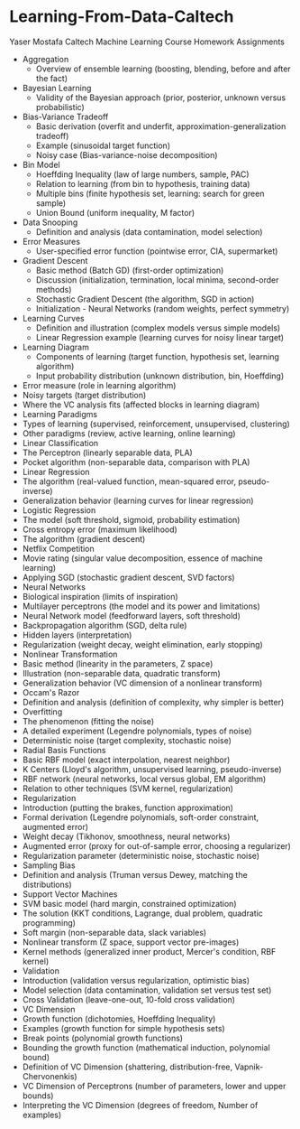 # Learning-From-Data-Caltech
Yaser Mostafa Caltech Machine Learning Course Homework Assignments


* Aggregation
  * Overview of ensemble learning (boosting, blending, before and after the fact)
* Bayesian Learning
  * Validity of the Bayesian approach (prior, posterior, unknown versus probabilistic)
* Bias-Variance Tradeoff
  * Basic derivation (overfit and underfit, approximation-generalization tradeoff)
  * Example (sinusoidal target function)
  * Noisy case (Bias-variance-noise decomposition)
* Bin Model
  * Hoeffding Inequality (law of large numbers, sample, PAC)
  * Relation to learning (from bin to hypothesis, training data)
  * Multiple bins (finite hypothesis set, learning: search for green sample)
  * Union Bound (uniform inequality, M factor)
* Data Snooping
  * Definition and analysis (data contamination, model selection)
* Error Measures
  * User-specified error function (pointwise error, CIA, supermarket)
* Gradient Descent
  * Basic method (Batch GD) (first-order optimization)
  * Discussion (initialization, termination, local minima, second-order methods)
  * Stochastic Gradient Descent (the algorithm, SGD in action)
  * Initialization - Neural Networks (random weights, perfect symmetry)
* Learning Curves
  * Definition and illustration (complex models versus simple models)
  * Linear Regression example (learning curves for noisy linear target)
* Learning Diagram
  * Components of learning (target function, hypothesis set, learning algorithm)
  * Input probability distribution (unknown distribution, bin, Hoeffding)
* Error measure (role in learning algorithm)
 * Noisy targets (target distribution)
 * Where the VC analysis fits (affected blocks in learning diagram)
* Learning Paradigms
 * Types of learning (supervised, reinforcement, unsupervised, clustering)
 * Other paradigms (review, active learning, online learning)
* Linear Classification
 * The Perceptron (linearly separable data, PLA)
 * Pocket algorithm (non-separable data, comparison with PLA)
 * Linear Regression
 * The algorithm (real-valued function, mean-squared error, pseudo-inverse)
 * Generalization behavior (learning curves for linear regression)
* Logistic Regression
 * The model (soft threshold, sigmoid, probability estimation)
 * Cross entropy error (maximum likelihood)
 * The algorithm (gradient descent)
* Netflix Competition
 * Movie rating (singular value decomposition, essence of machine learning)
 * Applying SGD (stochastic gradient descent, SVD factors)
* Neural Networks
 * Biological inspiration (limits of inspiration)
 * Multilayer perceptrons (the model and its power and limitations)
 * Neural Network model (feedforward layers, soft threshold)
 * Backpropagation algorithm (SGD, delta rule)
 * Hidden layers (interpretation)
 * Regularization (weight decay, weight elimination, early stopping)
* Nonlinear Transformation
 * Basic method (linearity in the parameters, Z space)
 * Illustration (non-separable data, quadratic transform)
 * Generalization behavior (VC dimension of a nonlinear transform)
* Occam's Razor
 * Definition and analysis (definition of complexity, why simpler is better)
* Overfitting
 * The phenomenon (fitting the noise)
 * A detailed experiment (Legendre polynomials, types of noise)
 * Deterministic noise (target complexity, stochastic noise)
* Radial Basis Functions
 * Basic RBF model (exact interpolation, nearest neighbor)
 * K Centers (Lloyd's algorithm, unsupervised learning, pseudo-inverse)
 * RBF network (neural networks, local versus global, EM algorithm)
 * Relation to other techniques (SVM kernel, regularization)
* Regularization
 * Introduction (putting the brakes, function approximation)
 * Formal derivation (Legendre polynomials, soft-order constraint, augmented error)
 * Weight decay (Tikhonov, smoothness, neural networks)
 * Augmented error (proxy for out-of-sample error, choosing a regularizer)
 * Regularization parameter (deterministic noise, stochastic noise)
* Sampling Bias
 * Definition and analysis (Truman versus Dewey, matching the distributions)
* Support Vector Machines
 * SVM basic model (hard margin, constrained optimization)
 * The solution (KKT conditions, Lagrange, dual problem, quadratic programming)
 * Soft margin (non-separable data, slack variables)
 * Nonlinear transform (Z space, support vector pre-images)
 * Kernel methods (generalized inner product, Mercer's condition, RBF kernel)
* Validation
 * Introduction (validation versus regularization, optimistic bias)
 * Model selection (data contamination, validation set versus test set)
 * Cross Validation (leave-one-out, 10-fold cross validation)
* VC Dimension
 * Growth function (dichotomies, Hoeffding Inequality)
 * Examples (growth function for simple hypothesis sets)
 * Break points (polynomial growth functions)
 * Bounding the growth function (mathematical induction, polynomial bound)
 * Definition of VC Dimension (shattering, distribution-free, Vapnik-Chervonenkis)
 * VC Dimension of Perceptrons (number of parameters, lower and upper bounds)
 * Interpreting the VC Dimension (degrees of freedom, Number of examples)
